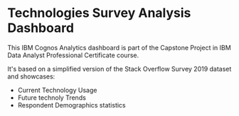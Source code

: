 # Technologies Survey Analysis Dashboard

This IBM Cognos Analytics dashboard is part of the Capstone Project in IBM Data Analyst Professional Certificate course.

It's based on a simplified version of the Stack Overflow Survey 2019 dataset and showcases:

- Current Technology Usage
- Future technoly Trends
- Respondent Demographics statistics
